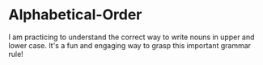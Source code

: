 # Alphabetical-Order
I am practicing to understand the correct way to write nouns in upper and lower case. It's a fun and engaging way to grasp this important grammar rule!
